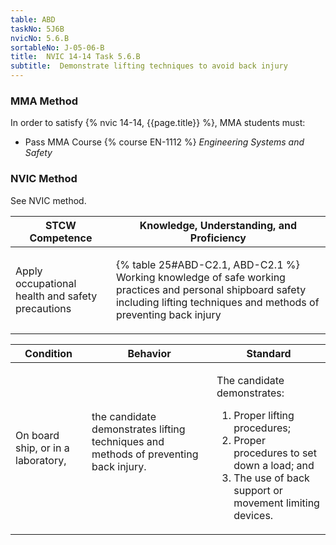 ```yaml
---
table: ABD
taskNo: 5J6B
nvicNo: 5.6.B 
sortableNo: J-05-06-B
title:  NVIC 14-14 Task 5.6.B
subtitle:  Demonstrate lifting techniques to avoid back injury
---
```



### MMA Method

In order to satisfy  {% nvic 14-14, {{page.title}}  %}, MMA students must:

* Pass MMA Course {% course EN-1112 %}  *Engineering Systems and Safety*


### NVIC Method

<a onclick="togglevisibility('nvic_methods')" >See NVIC method.</a>

<div id='nvic_methods' class='hide'>

<table>
<thead>
<tr>
<th class='forty'> STCW Competence </th>
<th class='sixty'> Knowledge, Understanding, and Proficiency </th>
</tr>
</thead>




<tbody>
<tr><td markdown='1'>

Apply occupational health and safety precautions

</td><td markdown='1'>

{% table 25#ABD-C2.1, ABD-C2.1 %} Working knowledge of safe working practices and personal shipboard safety including lifting techniques and methods of preventing back injury

</td></tr>


</tbody>
</table>


<table>
<thead>
<tr><th class='twenty'>  Condition </th><th class='twenty'> Behavior </th><th  class='sixty'>Standard </th></tr>
</thead>
<tbody >



<tr><td markdown='1'>

On board ship, or in a laboratory,

</td><td markdown='1'>

the candidate demonstrates lifting techniques and methods of preventing back injury.

<br>

<div class="tooltip" markdown='1'>



</div>


</td><td markdown='1'>

The candidate demonstrates:

1. Proper lifting procedures;
2. Proper procedures to set down a load; and
3. The use of back support or movement limiting devices.

</td></tr>
</tbody>
</table>
</div>
